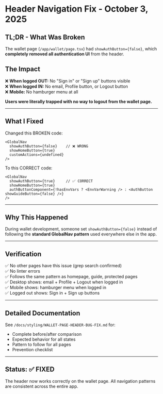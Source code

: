 # Header Navigation Fix - October 3, 2025

## TL;DR - What Was Broken

The wallet page (`/app/wallet/page.tsx`) had `showAuthButton={false}`, which **completely removed all authentication UI** from the header.

## The Impact

❌ **When logged OUT:** No "Sign in" or "Sign up" buttons visible  
❌ **When logged IN:** No email, Profile button, or Logout button  
❌ **Mobile:** No hamburger menu at all  

**Users were literally trapped with no way to logout from the wallet page.**

---

## What I Fixed

Changed this BROKEN code:

```tsx
<GlobalNav 
  showAuthButton={false}    // ❌ WRONG
  showHomeButton={true}
  customActions={undefined}
/>
```

To this CORRECT code:

```tsx
<GlobalNav 
  showAuthButton={true}     // ✅ CORRECT
  showHomeButton={true}
  authButtonComponent={!hasEnvVars ? <EnvVarWarning /> : <AuthButton showGuideButton={false} />}
/>
```

---

## Why This Happened

During wallet development, someone set `showAuthButton={false}` instead of following the **standard GlobalNav pattern** used everywhere else in the app.

---

## Verification

✅ No other pages have this issue (grep search confirmed)  
✅ No linter errors  
✅ Follows the same pattern as homepage, guide, protected pages  
✅ Desktop shows: email + Profile + Logout when logged in  
✅ Mobile shows: hamburger menu when logged in  
✅ Logged out shows: Sign in + Sign up buttons  

---

## Detailed Documentation

See `/docs/styling/WALLET-PAGE-HEADER-BUG-FIX.md` for:
- Complete before/after comparison
- Expected behavior for all states
- Pattern to follow for all pages
- Prevention checklist

---

## Status: ✅ FIXED

The header now works correctly on the wallet page. All navigation patterns are consistent across the entire app.


